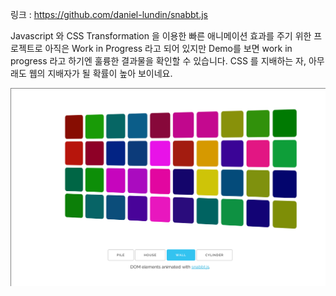 링크 : https://github.com/daniel-lundin/snabbt.js

Javascript 와 CSS Transformation 을 이용한 빠른 애니메이션 효과를 주기 위한 프로젝트로 아직은 Work in Progress 라고 되어 있지만 Demo를 보면 work in progress 라고 하기엔 훌륭한 결과물을 확인할 수 있습니다. CSS 를 지배하는 자, 아무래도 웹의 지배자가 될 확률이 높아 보이네요.

![이미지1](img/001-18.png)
